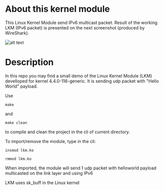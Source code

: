# About this kernel module
This Linux Kernel Module send IPv6 multicast packet. Result of the working LKM (IPv6 packet) is presented on the next screenshot (produced by WireShark).

![alt text](https://github.com/dmytroshytyi/KERNEL-sk_buff-helloWorld/blob/master/sample.png "Screenshot 1")

# Description
In this repo you may find a small demo of the Linux Kernel Module (LKM) develloped for kernel 4.4.0-116-generic. It is sending udp packet with "Hello World" payload.

Use

```make``` 

and


```make clean```

to compile and clean the project in the cli of current directory.

To import/remove the module, type in the cli:

```insmod lkm.ko```

```rmmod lkm.ko```

When imported, the module will send 1 udp packet with helloworld payload multicasted on the link layer and using IPv6

LKM uses sk_buff in the Linux kernel

